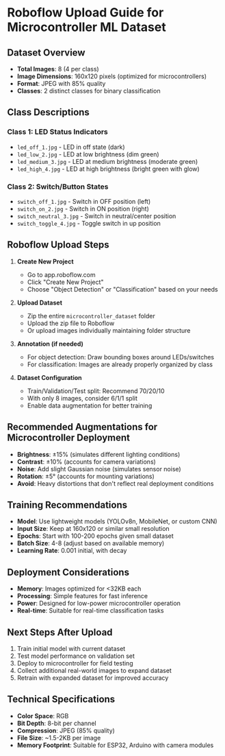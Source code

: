 # Roboflow Upload Guide for Microcontroller ML Dataset

## Dataset Overview
- **Total Images**: 8 (4 per class)
- **Image Dimensions**: 160x120 pixels (optimized for microcontrollers)
- **Format**: JPEG with 85% quality
- **Classes**: 2 distinct classes for binary classification

## Class Descriptions

### Class 1: LED Status Indicators
- `led_off_1.jpg` - LED in off state (dark)
- `led_low_2.jpg` - LED at low brightness (dim green)
- `led_medium_3.jpg` - LED at medium brightness (moderate green)
- `led_high_4.jpg` - LED at high brightness (bright green with glow)

### Class 2: Switch/Button States
- `switch_off_1.jpg` - Switch in OFF position (left)
- `switch_on_2.jpg` - Switch in ON position (right)
- `switch_neutral_3.jpg` - Switch in neutral/center position
- `switch_toggle_4.jpg` - Toggle switch in up position

## Roboflow Upload Steps

1. **Create New Project**
   - Go to app.roboflow.com
   - Click "Create New Project"
   - Choose "Object Detection" or "Classification" based on your needs

2. **Upload Dataset**
   - Zip the entire `microcontroller_dataset` folder
   - Upload the zip file to Roboflow
   - Or upload images individually maintaining folder structure

3. **Annotation (if needed)**
   - For object detection: Draw bounding boxes around LEDs/switches
   - For classification: Images are already properly organized by class

4. **Dataset Configuration**
   - Train/Validation/Test split: Recommend 70/20/10
   - With only 8 images, consider 6/1/1 split
   - Enable data augmentation for better training

## Recommended Augmentations for Microcontroller Deployment
- **Brightness**: ±15% (simulates different lighting conditions)
- **Contrast**: ±10% (accounts for camera variations)
- **Noise**: Add slight Gaussian noise (simulates sensor noise)
- **Rotation**: ±5° (accounts for mounting variations)
- **Avoid**: Heavy distortions that don't reflect real deployment conditions

## Training Recommendations
- **Model**: Use lightweight models (YOLOv8n, MobileNet, or custom CNN)
- **Input Size**: Keep at 160x120 or similar small resolution
- **Epochs**: Start with 100-200 epochs given small dataset
- **Batch Size**: 4-8 (adjust based on available memory)
- **Learning Rate**: 0.001 initial, with decay

## Deployment Considerations
- **Memory**: Images optimized for <32KB each
- **Processing**: Simple features for fast inference
- **Power**: Designed for low-power microcontroller operation
- **Real-time**: Suitable for real-time classification tasks

## Next Steps After Upload
1. Train initial model with current dataset
2. Test model performance on validation set
3. Deploy to microcontroller for field testing
4. Collect additional real-world images to expand dataset
5. Retrain with expanded dataset for improved accuracy

## Technical Specifications
- **Color Space**: RGB
- **Bit Depth**: 8-bit per channel
- **Compression**: JPEG (85% quality)
- **File Size**: ~1.5-2KB per image
- **Memory Footprint**: Suitable for ESP32, Arduino with camera modules
